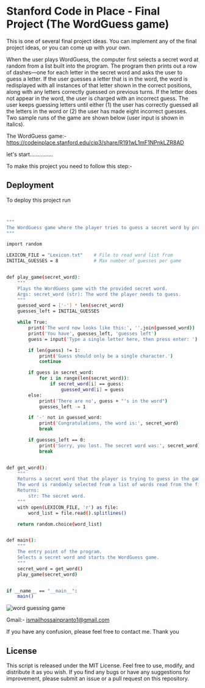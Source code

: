 
# Stanford Code in Place - Final Project (The WordGuess game) 

This is one of several final project ideas. You can implement any of the final project ideas, or you can come up with your own. 

When the user plays WordGuess, the computer first selects a secret word at random from a list built into the program. The program then prints out a row of dashes—one for each letter in the secret word and asks the user to guess a letter. If the user guesses a letter that is in the word, the word is redisplayed with all instances of that letter shown in the correct positions, along with any letters correctly guessed on previous turns. If the letter does not appear in the word, the user is charged with an incorrect guess. The user keeps guessing letters until either (1) the user has correctly guessed all the letters in the word or (2) the user has made eight incorrect guesses. Two sample runs of the game are shown below (user input is shown in italics). 

The WordGuess game:- https://codeinplace.stanford.edu/cip3/share/R191wL1mF1NPnkLZR8AD

let's start...............

To make this project you need to follow this step:-

## Deployment

To deploy this project run

```bash


"""
The WordGuess game where the player tries to guess a secret word by providing letter guesses.
"""

import random

LEXICON_FILE = "Lexicon.txt"    # File to read word list from
INITIAL_GUESSES = 8             # Max number of guesses per game


def play_game(secret_word):
    """
    Plays the WordGuess game with the provided secret word.
    Args: secret_word (str): The word the player needs to guess.
    """
    guessed_word = ['-'] * len(secret_word)
    guesses_left = INITIAL_GUESSES

    while True:
        print('The word now looks like this:', ''.join(guessed_word))
        print('You have', guesses_left, 'guesses left')
        guess = input('Type a single letter here, then press enter: ').upper()

        if len(guess) != 1:
            print('Guess should only be a single character.')
            continue

        if guess in secret_word:
            for i in range(len(secret_word)):
                if secret_word[i] == guess:
                    guessed_word[i] = guess
        else:
            print('There are no', guess + "'s in the word")
            guesses_left -= 1

        if '-' not in guessed_word:
            print('Congratulations, the word is:', secret_word)
            break

        if guesses_left == 0:
            print('Sorry, you lost. The secret word was:', secret_word)
            break


def get_word():
    """
    Returns a secret word that the player is trying to guess in the game.
    The word is randomly selected from a list of words read from the file specified by LEXICON_FILE.
    Returns:
        str: The secret word.
    """
    with open(LEXICON_FILE, 'r') as file:
        word_list = file.read().splitlines()

    return random.choice(word_list)


def main():
    """
    The entry point of the program.
    Selects a secret word and starts the WordGuess game.
    """
    secret_word = get_word()
    play_game(secret_word)


if __name__ == "__main__":
    main()
```

[](url)
![word guessing game](https://github.com/IHPranto465/Word-guess-game--code_in_place-stanford/assets/64597455/9b61f988-6778-480b-b66e-e1c482fb82cc)



Gmail:- ismailhossainpranto1@gmail.com

If you have any confusion, please feel free to contact me. Thank you


## License
This script is released under the MIT License. Feel free to use, modify, and distribute it as you wish. If you find any bugs or have any suggestions for improvement, please submit an issue or a pull request on this repository.


